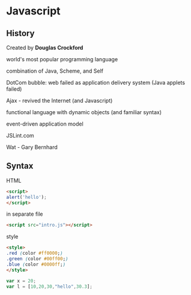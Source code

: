 # Javascript

## History

Created by **Douglas Crockford**

world's most popular programming language

combination of Java, Scheme, and Self

DotCom bubble: web failed as application delivery system (Java applets failed)

Ajax - revived the Internet (and Javascript)

functional language with dynamic objects (and familiar syntax)

event-driven application model

JSLint.com

Wat - Gary Bernhard

## Syntax

HTML  
```html
<script>
alert('hello');
</script>
```

in separate file  
```html
<script src="intro.js"></script>
```

style
```html
<style>
.red (color #ff0000;)
.green (color #00ff00;)
.blue (color #0000ff;)
</style>
```

```javascript
var x = 20;
var l = [10,20,30,"hello",30.3];
```
